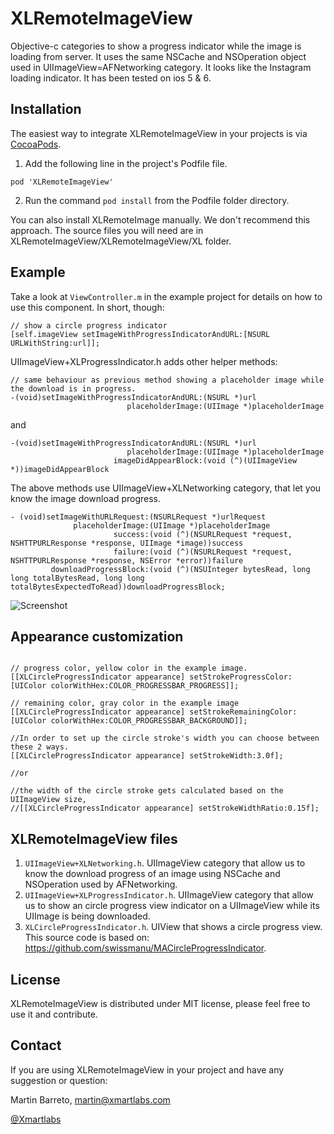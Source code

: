 XLRemoteImageView
=================

Objective-c categories to show a progress indicator while the image is loading from server. It uses the same NSCache and NSOperation object used in UIImageView=AFNetworking category. It looks like the Instagram loading indicator. It has been tested on ios 5 & 6.

Installation
--------

The easiest way to integrate XLRemoteImageView in your projects is via [CocoaPods](http://cocoapods.org). 

1. Add the following line in the project's Podfile file.

`pod 'XLRemoteImageView'`

2. Run the command `pod install` from the Podfile folder directory.

You can also install XLRemoteImage manually. We don't recommend this approach.
The source files you will need are in XLRemoteImageView/XLRemoteImageView/XL folder. 


Example
--------

Take a look at `ViewController.m` in the example project for details on how to use this component. In short, though:


```objc
// show a circle progress indicator
[self.imageView setImageWithProgressIndicatorAndURL:[NSURL URLWithString:url]];
```

UIImageView+XLProgressIndicator.h adds other helper methods:

```objc
// same behaviour as previous method showing a placeholder image while the download is in progress.
-(void)setImageWithProgressIndicatorAndURL:(NSURL *)url
                          placeholderImage:(UIImage *)placeholderImage
```

and

```objc
-(void)setImageWithProgressIndicatorAndURL:(NSURL *)url
                          placeholderImage:(UIImage *)placeholderImage
                       imageDidAppearBlock:(void (^)(UIImageView *))imageDidAppearBlock
```

The above methods use UIImageView+XLNetworking category, that let you know the image download progress.

```objc
- (void)setImageWithURLRequest:(NSURLRequest *)urlRequest
              placeholderImage:(UIImage *)placeholderImage
                       success:(void (^)(NSURLRequest *request, NSHTTPURLResponse *response, UIImage *image))success
                       failure:(void (^)(NSURLRequest *request, NSHTTPURLResponse *response, NSError *error))failure
         downloadProgressBlock:(void (^)(NSUInteger bytesRead, long long totalBytesRead, long long totalBytesExpectedToRead))downloadProgressBlock;
```


![Screenshot](https://raw.github.com/xmartlabs/XLRemoteImageView/master/screenshot.png)


Appearance customization
--------

```objc

// progress color, yellow color in the example image.
[[XLCircleProgressIndicator appearance] setStrokeProgressColor:[UIColor colorWithHex:COLOR_PROGRESSBAR_PROGRESS]];

// remaining color, gray color in the example image
[[XLCircleProgressIndicator appearance] setStrokeRemainingColor:[UIColor colorWithHex:COLOR_PROGRESSBAR_BACKGROUND]];

//In order to set up the circle stroke's width you can choose between these 2 ways.
[[XLCircleProgressIndicator appearance] setStrokeWidth:3.0f];

//or 

//the width of the circle stroke gets calculated based on the UIImageView size,
//[[XLCircleProgressIndicator appearance] setStrokeWidthRatio:0.15f];

```


XLRemoteImageView files
--------

1. `UIImageView+XLNetworking.h`. UIImageView category that allow us to know the download progress of an image using NSCache and NSOperation used by AFNetworking.
2. `UIImageView+XLProgressIndicator.h`. UIImageView category that allow us to show an circle progress view indicator on a UIImageView while its UIImage is being downloaded.
3. `XLCircleProgressIndicator.h`. UIView that shows a circle progress view. This source code is based on: https://github.com/swissmanu/MACircleProgressIndicator.

License
--------
XLRemoteImageView is distributed under MIT license, please feel free to use it and contribute.

Contact
--------

If you are using XLRemoteImageView in your project and have any suggestion or question:

Martin Barreto, <martin@xmartlabs.com>

[@Xmartlabs](http://www.xmartlabs.com)